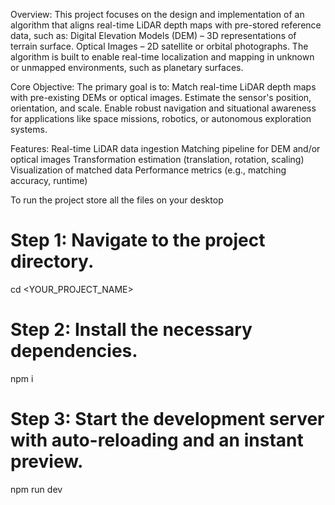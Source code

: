  Overview:
This project focuses on the design and implementation of an algorithm that aligns real-time LiDAR depth maps with pre-stored reference data, such as:
Digital Elevation Models (DEM) – 3D representations of terrain surface.
Optical Images – 2D satellite or orbital photographs.
The algorithm is built to enable real-time localization and mapping in unknown or unmapped environments, such as planetary surfaces.

 Core Objective:
The primary goal is to:
Match real-time LiDAR depth maps with pre-existing DEMs or optical images.
Estimate the sensor's position, orientation, and scale.
Enable robust navigation and situational awareness for applications like space missions, robotics, or autonomous exploration systems.

Features:
Real-time LiDAR data ingestion
Matching pipeline for DEM and/or optical images
Transformation estimation (translation, rotation, scaling)
Visualization of matched data
Performance metrics (e.g., matching accuracy, runtime)

To run the project store all the files on your desktop 
# Step 1: Navigate to the project directory.
cd <YOUR_PROJECT_NAME>

# Step 2: Install the necessary dependencies.
npm i

# Step 3: Start the development server with auto-reloading and an instant preview.
npm run dev


